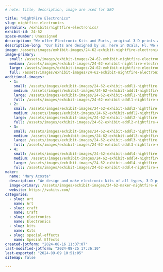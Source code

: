 ```yaml
---
# note: title, description, image are used for SEO

title: "NightFire Electronics"
slug: nightfire-electronics
permalink: /exhibits/nightfire-electronics/
exhibit-id: 24-62
space-number: Unassigned
description: "We offer Electronic Kits and Parts, original 3-D prints and epoxy resin crafts. "
description-long: "Our kits are designed by us, here in Ocala, Fl. We offer all kinds from original LED projects to Arduino projects to Audio Amplifiers to power supplies to fun kits, even ghost detectors. Our 3-D prints are unique and awesome. Our epoxy resin product are specially made with Electronic SMT parts which is our specialty. We integrate Electronic parts into our 3-D designs and into our Epoxy Resin projects to create interesting designs. We provide the parts so you can do it, too."
image: /assets/images/exhibit-images/24-62-exhibit-nightfire-electronics-20150918-095201-large.jpg
image-primary: 
  small: /assets/images/exhibit-images/24-62-exhibit-nightfire-electronics-20150918-095201-small.jpg
  medium: /assets/images/exhibit-images/24-62-exhibit-nightfire-electronics-20150918-095201-medium.jpg
  large: /assets/images/exhibit-images/24-62-exhibit-nightfire-electronics-20150918-095201-large.jpg
  full: /assets/images/exhibit-images/24-62-exhibit-nightfire-electronics-20150918-095201-full.jpg
additional-images: 
  - 1:
    small: /assets/images/exhibit-images/24-62-exhibit-addl1-nightfire-electronics-20150918-095148-small.jpg
    medium: /assets/images/exhibit-images/24-62-exhibit-addl1-nightfire-electronics-20150918-095148-medium.jpg
    large: /assets/images/exhibit-images/24-62-exhibit-addl1-nightfire-electronics-20150918-095148-large.jpg
    full: /assets/images/exhibit-images/24-62-exhibit-addl1-nightfire-electronics-20150918-095148-full.jpg
  - 2:
    small: /assets/images/exhibit-images/24-62-exhibit-addl2-nightfire-electronics-gd-3-small.JPG
    medium: /assets/images/exhibit-images/24-62-exhibit-addl2-nightfire-electronics-gd-3-medium.JPG
    large: /assets/images/exhibit-images/24-62-exhibit-addl2-nightfire-electronics-gd-3-large.JPG
    full: /assets/images/exhibit-images/24-62-exhibit-addl2-nightfire-electronics-gd-3-full.JPG
  - 3:
    small: /assets/images/exhibit-images/24-62-exhibit-addl3-nightfire-electronics-sam-0832-b-small.jpg
    medium: /assets/images/exhibit-images/24-62-exhibit-addl3-nightfire-electronics-sam-0832-b-medium.jpg
    large: /assets/images/exhibit-images/24-62-exhibit-addl3-nightfire-electronics-sam-0832-b-large.jpg
    full: /assets/images/exhibit-images/24-62-exhibit-addl3-nightfire-electronics-sam-0832-b-full.jpg
  - 4:
    small: /assets/images/exhibit-images/24-62-exhibit-addl4-nightfire-electronics-sam-0841-b-small.jpg
    medium: /assets/images/exhibit-images/24-62-exhibit-addl4-nightfire-electronics-sam-0841-b-medium.jpg
    large: /assets/images/exhibit-images/24-62-exhibit-addl4-nightfire-electronics-sam-0841-b-large.jpg
    full: /assets/images/exhibit-images/24-62-exhibit-addl4-nightfire-electronics-sam-0841-b-full.jpg
maker: 
  name: "Mary Acosta"
  description: "We design and make electronic kits of all types, 3-D printer designs, plus we make epoxy resin products. We have exhibit here for years and are excited to do so again."
  image-primary: /assets/images/exhibit-images/24-62-maker-nightfire-electronics-1377-medium.JPG
  website: https://vakits.com/
categories: 
  - slug: art
    name: Art
  - slug: craft
    name: Craft
  - slug: electronics
    name: Electronics
  - slug: kits
    name: Kits
  - slug: special-effects
    name: Special Effects
created-jotform: "2024-08-16 11:07:07"
last-modified-jotform: "2024-08-25 17:36:10"
last-exported: "2024-09-09 10:51:05"
sitemap: false

---
```

